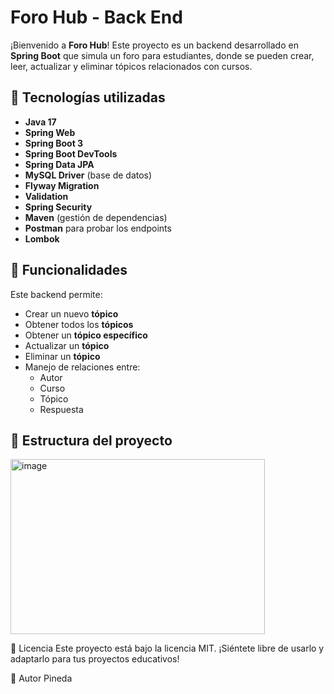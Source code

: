 # Foro Hub - Back End

¡Bienvenido a **Foro Hub**! Este proyecto es un backend desarrollado en **Spring Boot** que simula un foro para estudiantes, 
donde se pueden crear, leer, actualizar y eliminar tópicos relacionados con cursos.

## 🔹 Tecnologías utilizadas

- **Java 17**
- **Spring Web**
- **Spring Boot 3**
- **Spring Boot DevTools**
- **Spring Data JPA**
- **MySQL Driver** (base de datos)
- **Flyway Migration**
- **Validation**
- **Spring Security**
- **Maven** (gestión de dependencias)
- **Postman** para probar los endpoints
- **Lombok**
  
## 🔹 Funcionalidades

Este backend permite:

- Crear un nuevo **tópico**
- Obtener todos los **tópicos**
- Obtener un **tópico específico**
- Actualizar un **tópico**
- Eliminar un **tópico**
- Manejo de relaciones entre:
  - Autor
  - Curso
  - Tópico
  - Respuesta

## 🔹 Estructura del proyecto
<img width="407" height="280" alt="image" src="https://github.com/user-attachments/assets/c2cb4c31-d09c-4ae8-a29e-57495fe78376" />

🔹 Licencia
Este proyecto está bajo la licencia MIT. ¡Siéntete libre de usarlo y adaptarlo para tus proyectos educativos!

🔹 Autor
Pineda

